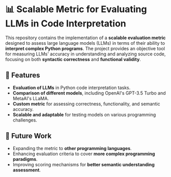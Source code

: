# 📊 Scalable Metric for Evaluating LLMs in Code Interpretation

This repository contains the implementation of a **scalable evaluation metric** designed to assess large language models (LLMs) in terms of their ability to **interpret complex Python programs**. The project provides an objective tool for measuring LLMs' accuracy in understanding and analyzing source code, focusing on both **syntactic correctness** and **functional validity**.

## 🚀 Features
- **Evaluation of LLMs** in Python code interpretation tasks.
- **Comparison of different models**, including OpenAI's GPT-3.5 Turbo and MetaAI's LLaMA.
- **Custom metric** for assessing correctness, functionality, and semantic accuracy.
- **Scalable and adaptable** for testing models on various programming challenges.

## 📖 Future Work
- Expanding the metric to **other programming languages**.
- Enhancing evaluation criteria to cover **more complex programming paradigms**.
- Improving scoring mechanisms for **better semantic understanding assessment**.


